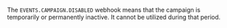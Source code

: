 The `EVENTS.CAMPAIGN.DISABLED` webhook means that the campaign is temporarily or permanently inactive. It cannot be utilized during that period.
